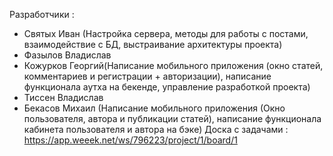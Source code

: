 Разработчики :  
- Святых Иван (Настройка сервера, методы для работы с постами, взаимодействие с БД, выстраивание архитектуры проекта)
- Фазылов Владислав 
- Кожурков Георгий(Написание  мобильного приложения (окно статей, комментариев и регистрации + авторизации), написание функционала аутха на бекенде, управление разработкой проекта)
- Тиссен Владислав
- Бекасов Михаил (Написание мобильного приложения (Окно пользователя, автора и публикации статей), написание функционала кабинета пользователя и автора на бэке)
Доска с задачами : https://app.weeek.net/ws/796223/project/1/board/1
